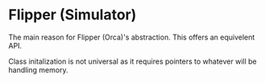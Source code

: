 # Flipper (Simulator)
The main reason for Flipper (Orca)'s abstraction. This offers
an equivelent API.

Class initalization is not universal as it requires pointers
to whatever will be handling memory.